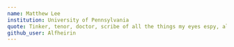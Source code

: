 ```yaml
---
name: Matthew Lee
institution: University of Pennsylvania
quote: Tinker, tenor, doctor, scribe of all the things my eyes espy, always rowing 'gainst the tide.
github_user: Alfheirin
---
```

